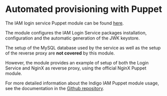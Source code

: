 # Automated provisioning with Puppet

The IAM login service Puppet module can be  found [here][puppet-iam-repo].

The module configures the IAM Login Service packages installation,
configuration and the automatic generation of the JWK keystore.

The setup of the MySQL database used by the service as well as the setup of the
reverse proxy are **not covered** by this module.

However, the module provides an example of setup of both the Login Service and
NginX as reverse proxy, using the official NginX Puppet module.

For more detailed information about the Indigo IAM Puppet module usage, see the
documentation in the [Github repository][puppet-iam-repo].


[puppet-iam-repo]: https://github.com/indigo-iam/puppet-indigo-iam
